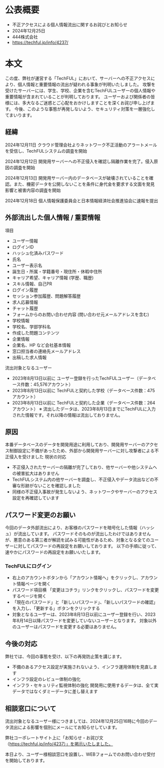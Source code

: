 # 公表概要
- 不正アクセスによる個人情報流出に関するお詫びとお知らせ
- 2024年12月25日
- 444株式会社
- https://techful.jp/info/4237/

# 本文
この度、弊社が運営する「TechFUL」において、サーバーへの不正アクセスにより、個人情報と重要情報の流出が疑われる事象が判明いたしました。
攻撃を受けたサーバーには、学生、学校、企業を含むTechFULユーザーの個人情報や重要情報が含まれていることが判明しております。
ユーザーおよび関係者の皆様には、多大なるご迷惑とご心配をおかけしますことを深くお詫び申し上げます。
今後、このような事態が再発しないよう、セキュリティ対策を一層強化してまいります。

## 経緯
2024年12月11日
クラウド管理会社よりネットワーク不正活動のアラートメールを受信し、TechFULシステムの調査を開始

2024年12月12日
開発用サーバーへの不正侵入を確認し隔離作業を完了。侵入原因の調査を開始

2024年12月13日
開発用サーバー内のデータベースが破壊されていることを確認。また、機密データを公開しないことを条件に身代金を要求する文面を発見
影響と被害内容の調査を開始

2024年12月18日
個人情報保護委員会と日本情報経済社会推進協会に速報を提出

## 外部流出した個人情報 / 重要情報
項目
- ユーザー情報
- ログインID
- ハッシュ化済みパスワード
- 氏名
- ユーザー表示名
- 誕生日・所属・学籍番号・現住所・休暇中住所
- キャリア希望、キャリア情報 (学歴、職歴)
- スキル情報、自己PR
- ログイン履歴
- セッション参加履歴、問題解答履歴
- 求人応募情報
- チャット履歴 
- フォームからのお問い合わせ内容 (問い合わせ元メールアドレスを含む)
- 学校情報
- 学校名、学部学科名
- 作成した問題コンテンツ
- 企業情報
- 企業名、HP など会社基本情報
- 窓口担当者の連絡先メールアドレス
- 出稿した求人情報

流出対象となるユーザー
- 2023年8月13日以前に ユーザー登録を行ったTechFULユーザー（データベース件数：45,576アカウント）
- 2023年8月13日以前に TechFULと契約した学校（データベース件数：475アカウント）
- 2023年8月13日以前に TechFULと契約した企業（データベース件数：264アカウント）
※ 流出したデータは、2023年8月13日までにTechFULに入力された情報です。それ以降の情報は流出しておりません。

## 原因
本番データベースのデータを開発用途に利用しており、開発用サーバーのアクセス制御設定に不備があったため、外部から開発用サーバーに対し攻撃者による不正侵入を受けました
現状の対応
- 不正侵入されたサーバーの隔離が完了しており、他サーバーや他システムへの被害拡大はありません
- TechFULシステム内の他サーバーを調査し、不正侵入やデータ流出などの不審な形跡がないことを確認しました
- 同様の不正侵入事故が発生しないよう、ネットワークやサーバーのアクセス設定を再確認しています

## パスワード変更のお願い
今回のデータ外部流出により、お客様のパスワードを暗号化した情報（ハッシュ）が流出しています。
パスワードそのものが流出したわけではありませんが、悪意のある第三者が解読を試みる可能性があるため、対象となる全てのユーザーに対してパスワードの再設定をお願いしております。
以下の手順に従って、速やかにパスワードの再設定をお願いいたします。
### TechFULにログイン
- 右上のアカウントボタンから「アカウント情報へ」をクリックし、アカウント情報ページを開く
- パスワード項目横 「変更はコチラ」リンクをクリックし、パスワードを変更するページを開く
- 「現在のパスワード」と「新しいパスワード」、「新しいパスワードの確認」を入力し、「更新する」ボタンをクリックする
- 対象となるユーザーは、2023年8月13日以前にユーザー登録を行い、2023年8月14日以降パスワードを変更していないユーザーとなります。
対象以外のユーザーはパスワードを変更する必要はありません。

## 今後の対応
弊社では、今回の事態を受け、以下の再発防止策を講じます。
- 不備のあるアクセス設定が実施されないよう、インフラ運用体制を見直します
- インフラ設定のレビュー体制の強化
- インフラ・セキュリティ監視体制の強化
開発用に使用するデータは、全て実データではなくダミーデータに差し替えます

## 相談窓口について
流出対象となるユーザー様につきましては、2024年12月25日16時に今回のデータ流出による影響を個別にメールにてお知らせしています。

弊社コーポレートサイト上に「お知らせ・お詫び文（https://techful.jp/info/4237）」を掲示いたしました。

本日より、ユーザー様相談窓口を設置し、WEBフォームでのお問い合わせ受付を開始しております。
